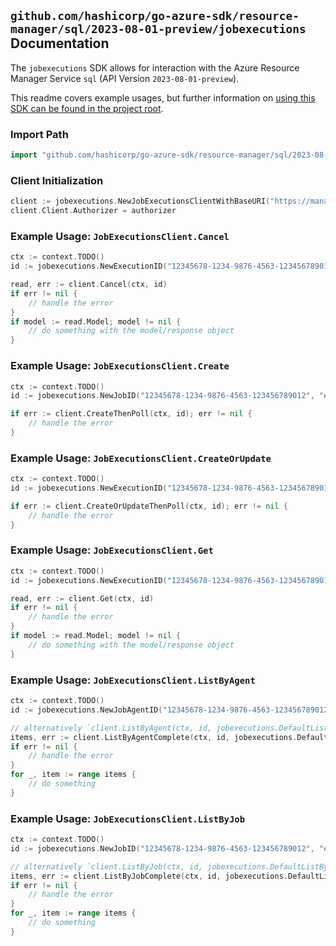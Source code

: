 
## `github.com/hashicorp/go-azure-sdk/resource-manager/sql/2023-08-01-preview/jobexecutions` Documentation

The `jobexecutions` SDK allows for interaction with the Azure Resource Manager Service `sql` (API Version `2023-08-01-preview`).

This readme covers example usages, but further information on [using this SDK can be found in the project root](https://github.com/hashicorp/go-azure-sdk/tree/main/docs).

### Import Path

```go
import "github.com/hashicorp/go-azure-sdk/resource-manager/sql/2023-08-01-preview/jobexecutions"
```


### Client Initialization

```go
client := jobexecutions.NewJobExecutionsClientWithBaseURI("https://management.azure.com")
client.Client.Authorizer = authorizer
```


### Example Usage: `JobExecutionsClient.Cancel`

```go
ctx := context.TODO()
id := jobexecutions.NewExecutionID("12345678-1234-9876-4563-123456789012", "example-resource-group", "serverValue", "jobAgentValue", "jobValue", "jobExecutionIdValue")

read, err := client.Cancel(ctx, id)
if err != nil {
	// handle the error
}
if model := read.Model; model != nil {
	// do something with the model/response object
}
```


### Example Usage: `JobExecutionsClient.Create`

```go
ctx := context.TODO()
id := jobexecutions.NewJobID("12345678-1234-9876-4563-123456789012", "example-resource-group", "serverValue", "jobAgentValue", "jobValue")

if err := client.CreateThenPoll(ctx, id); err != nil {
	// handle the error
}
```


### Example Usage: `JobExecutionsClient.CreateOrUpdate`

```go
ctx := context.TODO()
id := jobexecutions.NewExecutionID("12345678-1234-9876-4563-123456789012", "example-resource-group", "serverValue", "jobAgentValue", "jobValue", "jobExecutionIdValue")

if err := client.CreateOrUpdateThenPoll(ctx, id); err != nil {
	// handle the error
}
```


### Example Usage: `JobExecutionsClient.Get`

```go
ctx := context.TODO()
id := jobexecutions.NewExecutionID("12345678-1234-9876-4563-123456789012", "example-resource-group", "serverValue", "jobAgentValue", "jobValue", "jobExecutionIdValue")

read, err := client.Get(ctx, id)
if err != nil {
	// handle the error
}
if model := read.Model; model != nil {
	// do something with the model/response object
}
```


### Example Usage: `JobExecutionsClient.ListByAgent`

```go
ctx := context.TODO()
id := jobexecutions.NewJobAgentID("12345678-1234-9876-4563-123456789012", "example-resource-group", "serverValue", "jobAgentValue")

// alternatively `client.ListByAgent(ctx, id, jobexecutions.DefaultListByAgentOperationOptions())` can be used to do batched pagination
items, err := client.ListByAgentComplete(ctx, id, jobexecutions.DefaultListByAgentOperationOptions())
if err != nil {
	// handle the error
}
for _, item := range items {
	// do something
}
```


### Example Usage: `JobExecutionsClient.ListByJob`

```go
ctx := context.TODO()
id := jobexecutions.NewJobID("12345678-1234-9876-4563-123456789012", "example-resource-group", "serverValue", "jobAgentValue", "jobValue")

// alternatively `client.ListByJob(ctx, id, jobexecutions.DefaultListByJobOperationOptions())` can be used to do batched pagination
items, err := client.ListByJobComplete(ctx, id, jobexecutions.DefaultListByJobOperationOptions())
if err != nil {
	// handle the error
}
for _, item := range items {
	// do something
}
```
